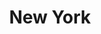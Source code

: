 ---
title: "New York"
hashtag: new-york
borders:
  - Canada
  - Connecticut
  - Massachusetts
  - New Jersey
  - Pennsylvania
  - Rhode Island
  - Vermont
subdivision-of:
  - United States
tags:
  - State
  - United States
---